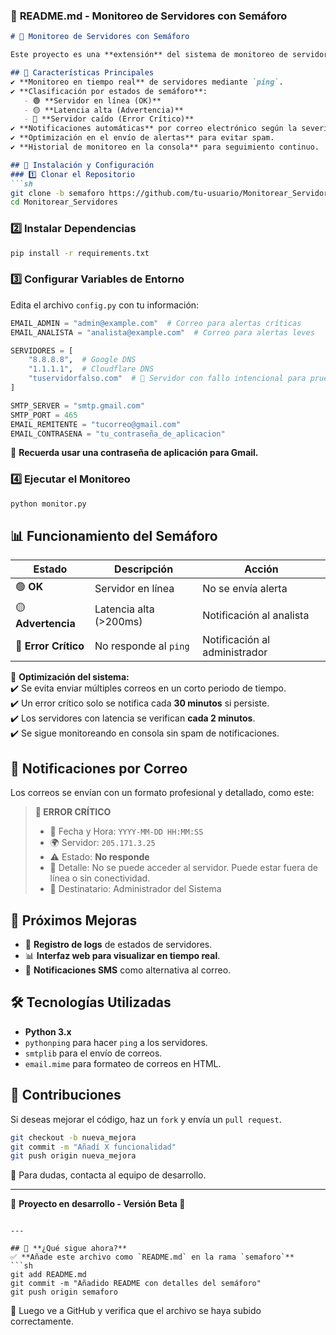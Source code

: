 
### 📌 **README.md - Monitoreo de Servidores con Semáforo**
```markdown
# 🚦 Monitoreo de Servidores con Semáforo

Este proyecto es una **extensión** del sistema de monitoreo de servidores en tiempo real. Se ha implementado un **sistema de semáforo** para categorizar los estados de los servidores y notificar de manera eficiente a los administradores y analistas de sistemas.

## 📌 Características Principales
✔️ **Monitoreo en tiempo real** de servidores mediante `ping`.  
✔️ **Clasificación por estados de semáforo**:
   - 🟢 **Servidor en línea (OK)**
   - 🟡 **Latencia alta (Advertencia)**
   - 🔴 **Servidor caído (Error Crítico)**  
✔️ **Notificaciones automáticas** por correo electrónico según la severidad.  
✔️ **Optimización en el envío de alertas** para evitar spam.  
✔️ **Historial de monitoreo en la consola** para seguimiento continuo.

## 🔧 Instalación y Configuración
### 1️⃣ Clonar el Repositorio
```sh
git clone -b semaforo https://github.com/tu-usuario/Monitorear_Servidores.git
cd Monitorear_Servidores
```
### 2️⃣ Instalar Dependencias
```sh
pip install -r requirements.txt
```

### 3️⃣ Configurar Variables de Entorno  
Edita el archivo `config.py` con tu información:
```python
EMAIL_ADMIN = "admin@example.com"  # Correo para alertas críticas
EMAIL_ANALISTA = "analista@example.com"  # Correo para alertas leves

SERVIDORES = [
    "8.8.8.8",  # Google DNS
    "1.1.1.1",  # Cloudflare DNS
    "tuservidorfalso.com"  # 🔴 Servidor con fallo intencional para pruebas
]

SMTP_SERVER = "smtp.gmail.com"
SMTP_PORT = 465
EMAIL_REMITENTE = "tucorreo@gmail.com"
EMAIL_CONTRASENA = "tu_contraseña_de_aplicacion"
```
📌 **Recuerda usar una contraseña de aplicación para Gmail.**

### 4️⃣ Ejecutar el Monitoreo
```sh
python monitor.py
```

## 📊 Funcionamiento del Semáforo
| Estado  | Descripción | Acción |
|---------|------------|--------|
| 🟢 **OK** | Servidor en línea | No se envía alerta |
| 🟡 **Advertencia** | Latencia alta (>200ms) | Notificación al analista |
| 🔴 **Error Crítico** | No responde al `ping` | Notificación al administrador |

📌 **Optimización del sistema:**  
✔️ Se evita enviar múltiples correos en un corto periodo de tiempo.  
✔️ Un error crítico solo se notifica cada **30 minutos** si persiste.  
✔️ Los servidores con latencia se verifican **cada 2 minutos**.  
✔️ Se sigue monitoreando en consola sin spam de notificaciones.  

## 📩 Notificaciones por Correo
Los correos se envían con un formato profesional y detallado, como este:

> **🔴 ERROR CRÍTICO**  
> - 📅 Fecha y Hora: `YYYY-MM-DD HH:MM:SS`  
> - 🌍 Servidor: `205.171.3.25`  
> - ⚠️ Estado: **No responde**  
> - 📌 Detalle: No se puede acceder al servidor. Puede estar fuera de línea o sin conectividad.  
> - 📧 Destinatario: Administrador del Sistema  

## 🔄 Próximos Mejoras
- 📜 **Registro de logs** de estados de servidores.
- 📊 **Interfaz web para visualizar en tiempo real**.
- 📱 **Notificaciones SMS** como alternativa al correo.

## 🛠 Tecnologías Utilizadas
- **Python 3.x**
- `pythonping` para hacer `ping` a los servidores.
- `smtplib` para el envío de correos.
- `email.mime` para formateo de correos en HTML.

## 🤝 Contribuciones
Si deseas mejorar el código, haz un `fork` y envía un `pull request`.  

```sh
git checkout -b nueva_mejora
git commit -m "Añadí X funcionalidad"
git push origin nueva_mejora
```

📧 Para dudas, contacta al equipo de desarrollo.

---
🚀 **Proyecto en desarrollo - Versión Beta 🚦**
```

---

## 📌 **¿Qué sigue ahora?**
✅ **Añade este archivo como `README.md` en la rama `semaforo`**  
```sh
git add README.md
git commit -m "Añadido README con detalles del semáforo"
git push origin semaforo
```
📌 Luego ve a GitHub y verifica que el archivo se haya subido correctamente.

